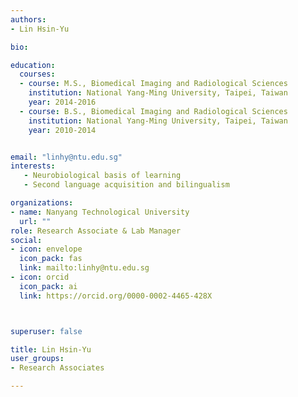```yaml
---
authors:
- Lin Hsin-Yu

bio: 

education:
  courses:
  - course: M.S., Biomedical Imaging and Radiological Sciences
    institution: National Yang-Ming University, Taipei, Taiwan
    year: 2014-2016
  - course: B.S., Biomedical Imaging and Radiological Sciences
    institution: National Yang-Ming University, Taipei, Taiwan
    year: 2010-2014


email: "linhy@ntu.edu.sg"
interests:
   - Neurobiological basis of learning
   - Second language acquisition and bilingualism

organizations:
- name: Nanyang Technological University
  url: ""
role: Research Associate & Lab Manager
social:
- icon: envelope
  icon_pack: fas
  link: mailto:linhy@ntu.edu.sg
- icon: orcid
  icon_pack: ai
  link: https://orcid.org/0000-0002-4465-428X



superuser: false

title: Lin Hsin-Yu
user_groups:
- Research Associates

---
```


